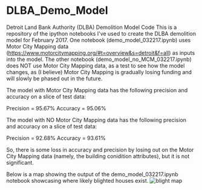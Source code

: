 # DLBA_Demo_Model
Detroit Land Bank Authority (DLBA) Demolition Model Code
This is a repository of the ipython notebooks I've used to create the DLBA demolition model for February 2017. One notebook (demo_model_032217.ipynb) uses Motor City Mapping data (https://www.motorcitymapping.org/#t=overview&s=detroit&f=all) as inputs into the model. The other notebook (demo_model_no_MCM_032217.ipynb) does NOT use Motor City Mapping data, as a test to see how the model changes, as (I believe) Motor City Mapping is gradually losing funding and will slowly be phased out in the future. 

The model with Motor City Mapping data has the following precision and accuracy on a slice of test data:


Precision = 95.67%
Accuracy = 95.06%

The model with NO Motor City Mapping data has the following precision and accuracy on a slice of test data:


Precision = 92.68%
Accuracy = 93.61%

So, there is some loss in accuracy and precision by losing out on the Motor City Mapping data (namely, the building conidition attributes), but it is not significant. 

Below is a map showing the output of the demo_model_032217.ipynb notebook showcasing where likely blighted houses exist.
![blight map](https://cloud.githubusercontent.com/assets/9039296/23921697/fa6039cc-08d5-11e7-8e46-2046415dbfb9.png)
